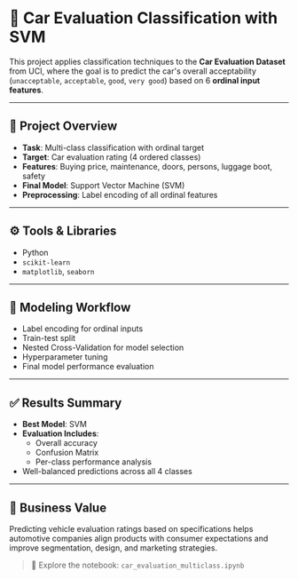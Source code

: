 # 🚗 Car Evaluation Classification with SVM

This project applies classification techniques to the **Car Evaluation Dataset** from UCI, where the goal is to predict the car's overall acceptability (`unacceptable`, `acceptable`, `good`, `very good`) based on 6 **ordinal input features**.

---

## 📌 Project Overview

- **Task**: Multi-class classification with ordinal target
- **Target**: Car evaluation rating (4 ordered classes)
- **Features**: Buying price, maintenance, doors, persons, luggage boot, safety
- **Final Model**: Support Vector Machine (SVM)
- **Preprocessing**: Label encoding of all ordinal features

---

## ⚙️ Tools & Libraries

- Python
- `scikit-learn`
- `matplotlib`, `seaborn`

---

## 🧠 Modeling Workflow

- Label encoding for ordinal inputs
- Train-test split
- Nested Cross-Validation for model selection
- Hyperparameter tuning
- Final model performance evaluation

---

## ✅ Results Summary

- **Best Model**: SVM
- **Evaluation Includes**:
  - Overall accuracy
  - Confusion Matrix
  - Per-class performance analysis
- Well-balanced predictions across all 4 classes

---

## 💼 Business Value

Predicting vehicle evaluation ratings based on specifications helps automotive companies align products with consumer expectations and improve segmentation, design, and marketing strategies.

> 📂 Explore the notebook: `car_evaluation_multiclass.ipynb`

